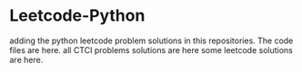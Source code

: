 # Leetcode-Python
adding the python leetcode problem solutions in this repositories. 
The code files are here.
all CTCI problems solutions are here
some leetcode solutions are here.














































































































































































































































































































































































































































































































































































































































































































































































































































































































































































































































































































































































































































